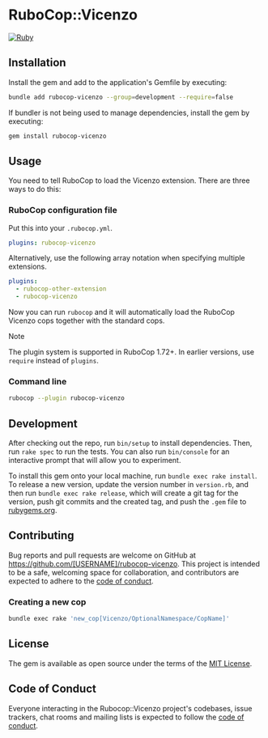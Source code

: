 # RuboCop::Vicenzo

[![Ruby](https://github.com/bvicenzo/rubocop-vicenzo/actions/workflows/main.yml/badge.svg)](https://github.com/bvicenzo/rubocop-vicenzo/actions/workflows/main.yml)

## Installation

Install the gem and add to the application's Gemfile by executing:

```bash
bundle add rubocop-vicenzo --group=development --require=false
```

If bundler is not being used to manage dependencies, install the gem by executing:

```bash
gem install rubocop-vicenzo
```

## Usage

You need to tell RuboCop to load the Vicenzo extension. There are three
ways to do this:

### RuboCop configuration file

Put this into your `.rubocop.yml`.

```yaml
plugins: rubocop-vicenzo
```

Alternatively, use the following array notation when specifying multiple extensions.

```yaml
plugins:
  - rubocop-other-extension
  - rubocop-vicenzo
```

Now you can run `rubocop` and it will automatically load the RuboCop Vicenzo
cops together with the standard cops.

> [!NOTE]
> The plugin system is supported in RuboCop 1.72+. In earlier versions, use `require` instead of `plugins`.

### Command line

```bash
rubocop --plugin rubocop-vicenzo
```

## Development

After checking out the repo, run `bin/setup` to install dependencies. Then, run `rake spec` to run the tests. You can also run `bin/console` for an interactive prompt that will allow you to experiment.

To install this gem onto your local machine, run `bundle exec rake install`. To release a new version, update the version number in `version.rb`, and then run `bundle exec rake release`, which will create a git tag for the version, push git commits and the created tag, and push the `.gem` file to [rubygems.org](https://rubygems.org).

## Contributing

Bug reports and pull requests are welcome on GitHub at https://github.com/[USERNAME]/rubocop-vicenzo. This project is intended to be a safe, welcoming space for collaboration, and contributors are expected to adhere to the [code of conduct](https://github.com/[USERNAME]/rubocop-vicenzo/blob/master/CODE_OF_CONDUCT.md).

### Creating a new cop

```bash
bundle exec rake 'new_cop[Vicenzo/OptionalNamespace/CopName]'
```

## License

The gem is available as open source under the terms of the [MIT License](https://opensource.org/licenses/MIT).

## Code of Conduct

Everyone interacting in the Rubocop::Vicenzo project's codebases, issue trackers, chat rooms and mailing lists is expected to follow the [code of conduct](https://github.com/[USERNAME]/rubocop-vicenzo/blob/master/CODE_OF_CONDUCT.md).

